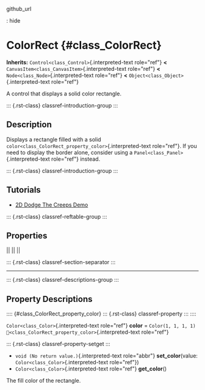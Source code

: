 github_url

:   hide

# ColorRect {#class_ColorRect}

**Inherits:** `Control<class_Control>`{.interpreted-text role="ref"}
**\<** `CanvasItem<class_CanvasItem>`{.interpreted-text role="ref"}
**\<** `Node<class_Node>`{.interpreted-text role="ref"} **\<**
`Object<class_Object>`{.interpreted-text role="ref"}

A control that displays a solid color rectangle.

::: {.rst-class}
classref-introduction-group
:::

## Description

Displays a rectangle filled with a solid
`color<class_ColorRect_property_color>`{.interpreted-text role="ref"}.
If you need to display the border alone, consider using a
`Panel<class_Panel>`{.interpreted-text role="ref"} instead.

::: {.rst-class}
classref-introduction-group
:::

## Tutorials

- [2D Dodge The Creeps
  Demo](https://godotengine.org/asset-library/asset/2712)

::: {.rst-class}
classref-reftable-group
:::

## Properties

||
||
||

::: {.rst-class}
classref-section-separator
:::

------------------------------------------------------------------------

::: {.rst-class}
classref-descriptions-group
:::

## Property Descriptions

:::: {#class_ColorRect_property_color}
::: {.rst-class}
classref-property
:::
::::

`Color<class_Color>`{.interpreted-text role="ref"} **color** =
`Color(1, 1, 1, 1)`
`🔗<class_ColorRect_property_color>`{.interpreted-text role="ref"}

::: {.rst-class}
classref-property-setget
:::

- `void (No return value.)`{.interpreted-text role="abbr"}
  **set_color**(value: `Color<class_Color>`{.interpreted-text
  role="ref"})
- `Color<class_Color>`{.interpreted-text role="ref"} **get_color**()

The fill color of the rectangle.
